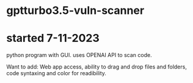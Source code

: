 # gptturbo3.5-vuln-scanner
# started 7-11-2023

python program with GUI.
uses OPENAI API to scan code.

Want to add: Web app access, ability to drag and drop files and folders, code syntaxing and color for readibility. 
